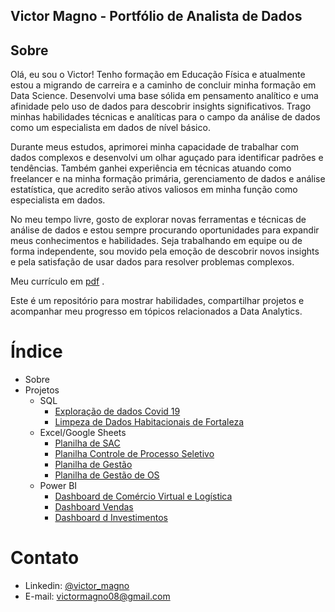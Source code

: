 ## Victor Magno - Portfólio de Analista de Dados

## Sobre

Olá, eu sou o Victor! Tenho formação em Educação Física e atualmente estou a migrando de carreira e a caminho de concluir minha formação em Data Science. Desenvolvi uma base sólida em pensamento analítico e uma afinidade pelo uso de dados para descobrir insights significativos. Trago minhas habilidades técnicas e analíticas para o campo da análise de dados como um especialista em dados de nível básico.

Durante meus estudos, aprimorei minha capacidade de trabalhar com dados complexos e desenvolvi um olhar aguçado para identificar padrões e tendências. Também ganhei experiência em técnicas atuando como freelancer e na minha formação primária, gerenciamento de dados e análise estatística, que acredito serão ativos valiosos em minha função como especialista em dados.

No meu tempo livre, gosto de explorar novas ferramentas e técnicas de análise de dados e estou sempre procurando oportunidades para expandir meus conhecimentos e habilidades. Seja trabalhando em equipe ou de forma independente, sou movido pela emoção de descobrir novos insights e pela satisfação de usar dados para resolver problemas complexos.

Meu currículo em [pdf](https://github.com/victor-magno/Portfolio-Analista-de-Dados/blob/main/CV%20Victor%20Magno.pdf) .

Este é um repositório para mostrar habilidades, compartilhar projetos e acompanhar meu progresso em tópicos relacionados a Data Analytics.

# Índice

- Sobre
- Projetos
  - SQL
    - [Exploração de dados Covid 19](https://github.com/victor-magno/Portfolio-Analista-de-Dados/blob/main/Projeto%20de%20Portf%C3%B3lio%20COVID.sql)
    - [Limpeza de Dados Habitacionais de Fortaleza](https://github.com/victor-magno/Portfolio-Analista-de-Dados/blob/main/Projeto%20de%20Portf%C3%B3lio%20Limpeza%20de%20Dados%20Habitacao.sql)
  - Excel/Google Sheets
    - [Planilha de SAC](https://docs.google.com/spreadsheets/d/1SBD2-OJKyvX3xsx4bcgjK0C-QPiq-HK_/edit?usp=share_link&ouid=100874439055450784118&rtpof=true&sd=true)
    - [Planilha Controle de Processo Seletivo](https://docs.google.com/spreadsheets/d/bc1qzk3kxhdxnzkpdgdn9ueg34y08smxgfv0hxvcu3/edit?usp=share_link&ouid=100874439055450784118&rtpof=true&sd=true)
    - [Planilha de Gestão](https://docs.google.com/spreadsheets/d/1DImUBnZ70ptciL36YVpqeN9y6dzCXIgN/edit?usp=share_link&ouid=100874439055450784118&rtpof=true&sd=true)
    - [Planilha de Gestão de OS](https://docs.google.com/spreadsheets/d/bc1qzk3kxhdxnzkpdgdn9ueg34y08smxgfv0hxvcu3/edit?usp=share_link&ouid=100874439055450784118&rtpof=true&sd=true)
  - Power BI
    - [Dashboard de Comércio Virtual e Logística]()
    - [Dashboard Vendas]()
    - [Dashboard d Investimentos]()
# Contato
- Linkedin: [@victor_magno](https://www.linkedin.com/in/victor-magno-pessoa-moreira-a33974258/)
- E-mail: victormagno08@gmail.com 

